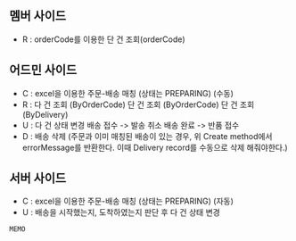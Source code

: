 ## 멤버 사이드
- R : orderCode를 이용한 단 건 조회(orderCode)
## 어드민 사이드
- C : excel을 이용한 주문-배송 매칭 (상태는 PREPARING) (수동) 
- R : 
	다 건 조회 (ByOrderCode)
	단 건 조회 (ByOrderCode)
	단 건 조회 (ByDelivery)
- U : 
	다 건 상태 변경 
		배송 접수 -> 발송 취소
		배송 완료 -> 반품 접수
- D : 
	배송 삭제 
	(주문과 이미 매칭된 배송이 있는 경우, 위 Create method에서 errorMessage를 반환한다. 
	이때 Delivery record를 수동으로 삭제 해줘야한다.) 

## 서버 사이드
- C : excel을 이용한 주문-배송 매칭 (상태는 PREPARING) (자동) 
- U : 배송을 시작했는지, 도착하였는지 판단 후 다 건 상태 변경

~~~ 
MEMO


~~~
